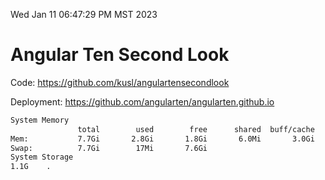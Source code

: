 Wed Jan 11 06:47:29 PM MST 2023

# Angular Ten Second Look

Code: https://github.com/kusl/angulartensecondlook

Deployment: https://github.com/angularten/angularten.github.io

```bash
System Memory
               total        used        free      shared  buff/cache   available
Mem:           7.7Gi       2.8Gi       1.8Gi       6.0Mi       3.0Gi       4.5Gi
Swap:          7.7Gi        17Mi       7.6Gi
System Storage
1.1G	.
